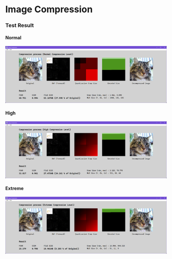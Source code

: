 # Image Compression

### Test Result

#### Normal

![Normal](Pictures/Normal.png)

#### High

![High](Pictures/High.png)

#### Extreme

![Extreme](Pictures/Extreme.png)

